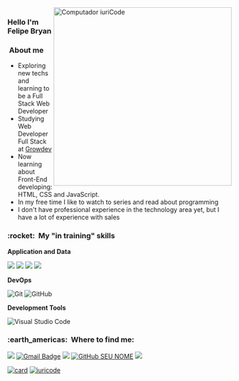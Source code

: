 <img src="https://raw.githubusercontent.com/MicaelliMedeiros/micaellimedeiros/master/image/computer-illustration.png" min-width="400px" max-width="400px" width="400px" align="right" alt="Computador iuriCode">

<h3>Hello I'm Felipe Bryan</h3>
<h3>&nbsp;About me </h3>

- Exploring new techs and learning to be a Full Stack Web Developer<br>
- Studying Web Developer Full Stack at <a href="https://www.growdev.com.br/">Growdev</a>
- Now learning about Front-End developing: HTML, CSS and JavaScript.<br>
- In my free time I like to watch to series and read about programming <br>
- I don't have professional experience in the technology area yet, but I have a lot of experience with sales <br>

<h3>:rocket: &nbsp;My "in training" skills</h3>

**Application and Data**

<img src="https://img.shields.io/badge/HTML5-E34F26?style=for-the-badge&logo=html5&logoColor=white"> <img src="https://img.shields.io/badge/CSS3-1572B6?style=for-the-badge&logo=css3&logoColor=white"> <img src="https://img.shields.io/badge/JavaScript-F7DF1E?style=for-the-badge&logo=javascript&logoColor=black"> <img src="https://img.shields.io/badge/TypeScript-007ACC?style=for-the-badge&logo=typescript&logoColor=white">

**DevOps**

  ![Git](https://img.shields.io/badge/-Git-333333?style=flat&logo=git)
  ![GitHub](https://img.shields.io/badge/-GitHub-333333?style=flat&logo=github)

**Development Tools**

  ![Visual Studio Code](https://img.shields.io/badge/-Visual%20Studio%20Code-333333?style=flat&logo=visual-studio-code&logoColor=007ACC)

<h3> :earth_americas: &nbsp;Where to find me: </h3> 

<a href="https://www.linkedin.com/in/felipe-bryan-55b2a6139/"><img src="https://img.shields.io/badge/-Felipe Bryan-blue?style=flat-square&logo=Linkedin&logoColor=white&link=https://www.linkedin.com/in/felipe-bryan-55b2a6139/"></a> [![Gmail Badge](https://img.shields.io/badge/-fbryancm@gmail.com-006bed?style=flat-square&logo=Gmail&logoColor=white&link=mailto:fbryancm@gmail.com)](mailto:fbryancm@gmail.com) <a href="https://api.whatsapp.com/send/?phone=%2B5512997379355&text&type=phone_number&app_absent=0" alt="WhatsApp">
  <img src="https://img.shields.io/badge/-WhatsApp-25d366?style=flat-square&labelColor=25d366&logo=whatsapp&logoColor=white"/></a> [![GitHub SEU NOME]( https://img.shields.io/github/followers/felipe-bryan?label=follow&style=social)](https://github.com/Felipe-Bryan) <a href="https://www.facebook.com/felipe.bryan" alt="Facebook"><img src="https://img.shields.io/badge/-Facebook-3b5998?style=flat-square&labelColor=3b5998&logo=facebook&logoColor=white"/></a>

[![card](https://github-readme-stats.vercel.app/api?username=felipe-bryan&theme=tokyonight&show_icons=true)](https://github.com/anuraghazra/github-readme-stats)
[![iuricode](https://github-readme-stats.vercel.app/api/top-langs/?username=felipe-bryan&layout=compact=true&theme=tokyonight)](https://github.com/anuraghazra/github-readme-stats)
